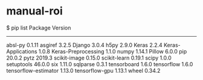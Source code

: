 # manual-roi

$ pip list
Package              Version
-------------------- -------
absl-py              0.1.11
asgiref              3.2.5
Django               3.0.4
h5py                 2.9.0
Keras                2.2.4
Keras-Applications   1.0.8
Keras-Preprocessing  1.1.0
numpy                1.14.1
Pillow               6.0.0
pip                  20.0.2
pytz                 2019.3
scikit-image         0.15.0
scikit-learn         0.19.1
scipy                1.0.0
setuptools           46.0.0
six                  1.11.0
sqlparse             0.3.1
tensorboard          1.6.0
tensorflow           1.6.0
tensorflow-estimator 1.13.0
tensorflow-gpu       1.13.1
wheel                0.34.2
